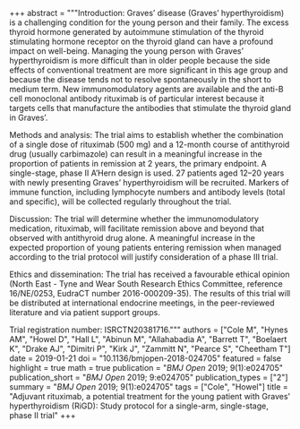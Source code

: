 +++
abstract = """Introduction: Graves’ disease (Graves’ hyperthyroidism) is a challenging condition for the young person and their family. The excess thyroid hormone generated by autoimmune stimulation of the thyroid stimulating hormone receptor on the thyroid gland can have a profound impact on well-being. Managing the young person with Graves’ hyperthyroidism is more difficult than in older people because the side effects of conventional treatment are more significant in this age group and because the disease tends not to resolve spontaneously in the short to medium term. New immunomodulatory agents are available and the anti-B cell monoclonal antibody rituximab is of particular interest because it targets cells that manufacture the antibodies that stimulate the thyroid gland in Graves’.

Methods and analysis: The trial aims to establish whether the combination of a single dose of rituximab (500 mg) and a 12-month course of antithyroid drug (usually carbimazole) can result in a meaningful increase in the proportion of patients in remission at 2 years, the primary endpoint. A single-stage, phase II A’Hern design is used. 27 patients aged 12–20 years with newly presenting Graves’ hyperthyroidism will be recruited. Markers of immune function, including lymphocyte numbers and antibody levels (total and specific), will be collected regularly throughout the trial.

Discussion: The trial will determine whether the immunomodulatory medication, rituximab, will facilitate remission above and beyond that observed with antithyroid drug alone. A meaningful increase in the expected proportion of young patients entering remission when managed according to the trial protocol will justify consideration of a phase III trial.

Ethics and dissemination: The trial has received a favourable ethical opinion (North East - Tyne and Wear South Research Ethics Committee, reference 16/NE/0253, EudraCT number 2016-000209-35). The results of this trial will be distributed at international endocrine meetings, in the peer-reviewed literature and via patient support groups.

Trial registration number: ISRCTN20381716."""
authors = ["Cole M", "Hynes AM", "Howel D", "Hall L", "Abinun M", "Allahabadia A", "Barrett T", "Boelaert K", "Drake AJ", "Dimitri P", "Kirk J", "Zammitt N", "Pearce S", "Cheetham T"]
date = 2019-01-21
doi = "10.1136/bmjopen-2018-024705"
featured = false
highlight = true
math = true
publication = "*BMJ Open* 2019; 9(1):e024705"
publication_short = "*BMJ Open* 2019; 9:e024705"
publication_types = ["2"]
summary = "*BMJ Open* 2019; 9(1):e024705"
tags = ["Cole", "Howel"]
title = "Adjuvant rituximab, a potential treatment for the young patient with Graves' hyperthyroidism (RiGD): Study protocol for a single-arm, single-stage, phase II trial"
+++
